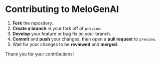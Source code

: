# Contributing to MeloGenAI

1. **Fork** the repository.
2. **Create a branch** in your fork off of `preview`.
3. **Develop** your feature or bug fix on your branch.
4. **Commit** and **push** your changes, then open a **pull request** to `preview`.
5. Wait for your changes to be **reviewed** and **merged**.

Thank you for your contributions!
